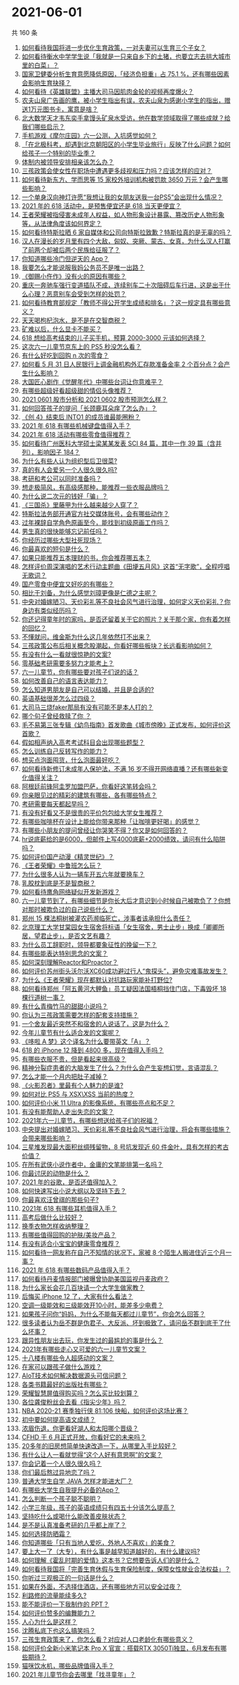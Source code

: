 # 2021-06-01

共 160 条

<!-- BEGIN -->
<!-- 最后更新时间 Tue Jun 01 2021 20:38:52 GMT+0800 (China Standard Time) -->

1. [如何看待我国将进一步优化生育政策，一对夫妻可以生育三个子女？](https://www.zhihu.com/question/462390587)
2. [如何看待衡水中学学生说「我就是一只来自乡下的土猪，也要立志去拱大城市里的白菜」？](https://www.zhihu.com/question/462345321)
3. [国家卫健委分析生育意愿降低原因，「经济负担重」占 75.1
   %，还有哪些因素会影响生育抉择？](https://www.zhihu.com/question/462526540)
4. [如何看待《英雄联盟》主播大司马因肌肉金轮的视频再度爆火？](https://www.zhihu.com/question/461809084)
5. [农夫山泉广告画的鹰，被小学生指出有误，农夫山泉为感谢小学生的指出，赠送1万元图书卡，寓意是啥？](https://www.zhihu.com/question/462023008)
6. [北大数学天才韦东奕手拿馒头矿泉水受访，他在数学领域取得了哪些成就？给我们哪些启示？](https://www.zhihu.com/question/462169322)
7. [手机游戏《摩尔庄园》六一公测，入坑感觉如何？](https://www.zhihu.com/question/458172840)
8. [「在北极科考，却遇到北京朝阳区的小学生毕业旅行」反映了什么问题？如何给孩子一个特别的毕业季？](https://www.zhihu.com/question/461429592)
9. [体制内被领导安排相亲该怎么办？](https://www.zhihu.com/question/460637014)
10. [三孩政策会使女性在职场中遭遇更多歧视和压力吗？应该怎样的应对？](https://www.zhihu.com/question/462489226)
11. [如何看待新东方、学而思等 15 家校外培训机构被罚款 3650
    万元？会产生哪些影响？](https://www.zhihu.com/question/462535567)
12. [一个单身汉向神灯许愿“我想让我的女朋友送我一台PS5”会出现什么情况？](https://www.zhihu.com/question/441177338)
13. [2021 年的 618 活动中，是预售便宜还是 618
    当天更便宜？](https://www.zhihu.com/question/461194384)
14. [王者荣耀被指侵害未成年人权益，如人物形象设计暴露、篡改历史人物形象等，从法律角度该如何界定？](https://www.zhihu.com/question/462570583)
15. [如何看待特斯拉晒 6
    家自媒体和公司向特斯拉致歉？特斯拉真的是无辜的吗？](https://www.zhihu.com/question/462076486)
16. [汉人在漫长的岁月里有四个大敌，匈奴、突厥、蒙古、女真，为什么汉人打赢了前两个却被后两个民族给征服了？](https://www.zhihu.com/question/353844694)
17. [你知道哪些冷门但逆天的 App？](https://www.zhihu.com/question/37524914)
18. [我要怎么才能说服我妈公务员不是唯一出路？](https://www.zhihu.com/question/455473165)
19. [《御赐小仵作》没有火的原因有哪些？](https://www.zhihu.com/question/457943894)
20. [重庆一奔驰车强行变道插队不成，连续别车二十次阻碍后车行进，这是出于什么心理？恶意别车会受到怎样的处罚？](https://www.zhihu.com/question/462354167)
21. [如何看待教育部规定「教师不得公开学生成绩和排名」？这一规定具有哪些意义？](https://www.zhihu.com/question/462602539)
22. [天天喝枸杞泡水，是不是在交智商税？](https://www.zhihu.com/question/454743302)
23. [矿难以后，什么显卡不能买？](https://www.zhihu.com/question/457188655)
24. [618 想给高考结束的儿子买手机，预算 2000-3000
    元该如何选择？](https://www.zhihu.com/question/460341652)
25. [这次六一儿童节京东上的 PS5 秒没怎么看？](https://www.zhihu.com/question/462492031)
26. [有什么好吃到回购 n 次的零食？](https://www.zhihu.com/question/351402153)
27. [如何看 5 月 31 日人民银行上调金融机构外汇存款准备金率 2
    个百分点？会产生什么影响？](https://www.zhihu.com/question/462414275)
28. [大国匠心剧作《觉醒年代》中哪些台词让你意难平？](https://www.zhihu.com/question/461299889)
29. [有哪些超级好看超级甜的情侣头像推荐？](https://www.zhihu.com/question/456268412)
30. [2021 0601 股市分析和 2021 0602
    股市预测怎么样？](https://www.zhihu.com/question/462476338)
31. [如何回答孩子的提问「长颈鹿耳朵痒了怎么办」？](https://www.zhihu.com/question/459060337)
32. [《创 4》结束后 INTO1 的成员谁最能圈粉？](https://www.zhihu.com/question/462281849)
33. [2021 年 618 有哪些机械键盘值得入手？](https://www.zhihu.com/question/458238042)
34. [2021 年 618 活动有哪些零食值得推荐？](https://www.zhihu.com/question/460637438)
35. [如何看待广州医科大学硕士梁某某发表 SCI 84 篇，其中一作 39 篇（含并列），影响因子
    184？](https://www.zhihu.com/question/462366877)
36. [为什么有些人认为组织型后卫很菜?](https://www.zhihu.com/question/462193082)
37. [真的有人会爱另一个人很久很久吗?](https://www.zhihu.com/question/458960074)
38. [考研和考公可以同时准备吗？](https://www.zhihu.com/question/461189261)
39. [想走极简风，有高级感那种，能推荐一些衣服品牌吗？](https://www.zhihu.com/question/445505751)
40. [为什么说二次元的钱好「骗」？](https://www.zhihu.com/question/461633604)
41. [《三国杀》里藤甲为什么越来越少人穿了？](https://www.zhihu.com/question/461025306)
42. [特斯拉法务部开通官方社交媒体账号，会有哪些动作？](https://www.zhihu.com/question/462547819)
43. [过年裸辞自学角色原画至今，能找到初级原画工作吗？](https://www.zhihu.com/question/461261390)
44. [男生真的很快能够忘记前任吗？](https://www.zhihu.com/question/459584381)
45. [你经历过哪些大型社死现场？](https://www.zhihu.com/question/439032546)
46. [你最喜欢的短句是什么？](https://www.zhihu.com/question/426690828)
47. [如果只能推荐五本理财的书，你会推荐哪五本？](https://www.zhihu.com/question/442070830)
48. [怎样评价周深演唱的艺术行动主题曲《田埂五月风》这首“无字歌”，全程哼唱无歌词？](https://www.zhihu.com/question/462468969)
49. [国产零食中便宜又好吃的有哪些？](https://www.zhihu.com/question/54935877)
50. [相比于刘备，为什么感觉刘璋更像是仁德之主呢？](https://www.zhihu.com/question/461096434)
51. [中央对婚嫁陋习、天价彩礼等不良社会风气进行治理，如何定义天价彩礼？你身边有类似经历吗？](https://www.zhihu.com/question/462402191)
52. [你还记得童年时的家吗，是否还留着关于它的照片？关于那个家，你有着怎样的回忆？](https://www.zhihu.com/question/461455922)
53. [不懂就问，维金斯为什么这几年依然打不出来？](https://www.zhihu.com/question/461579088)
54. [三孩政策公布后相关概念股潮起，你看好哪些板块？长远看影响如何？](https://www.zhihu.com/question/462412591)
55. [有没有什么一看就很惊艳的文案?](https://www.zhihu.com/question/455197041)
56. [零基础考研需要多努力才能考上？](https://www.zhihu.com/question/455549160)
57. [六一儿童节，你有哪些要对孩子们说的话？](https://www.zhihu.com/question/462357564)
58. [如何改善自己的语言表达能力？](https://www.zhihu.com/question/460542973)
59. [怎么知道男朋友是自己可以结婚，并且是合适的?](https://www.zhihu.com/question/449911702)
60. [英语基础很差怎么过四级？](https://www.zhihu.com/question/64985067)
61. [大司马三烧faker那局有没有可能不是本人打的？](https://www.zhihu.com/question/459219863)
62. [哪个句子曾经救赎了你 ？](https://www.zhihu.com/question/453706577)
63. [毛不易第三张专辑《幼鸟指南》首发歌曲《城市傍晚》正式发布，如何评价这首歌？](https://www.zhihu.com/question/462428664)
64. [假如相声纳入高考考试科目会出现哪些题型？](https://www.zhihu.com/question/461864657)
65. [怎么训练自己反转写作的能力？](https://www.zhihu.com/question/61914490)
66. [想买点泡面囤货，什么泡面最好吃？](https://www.zhihu.com/question/288238482)
67. [如何看待新修订未成年人保护法，不满 16
    岁不得开网络直播？还有哪些新变化值得关注？](https://www.zhihu.com/question/462346256)
68. [阿根廷前锋阿圭罗加盟巴萨，你看好这笔转会吗？](https://www.zhihu.com/question/462469023)
69. [你亲眼见过的精彩的建筑有哪些，各有哪些特点？](https://www.zhihu.com/question/22224895)
70. [考研需要每天都起早吗？](https://www.zhihu.com/question/450289602)
71. [有没有好看又不是很贵的平价包包给大学女生推荐？](https://www.zhihu.com/question/291016365)
72. [有哪些咖啡杯在设计上能给你带来那种「让咖啡更好喝」的感觉？](https://www.zhihu.com/question/460013534)
73. [有哪些小朋友的提问曾经让你哭笑不得？你又是如何回答的？](https://www.zhihu.com/question/461283494)
74. [hr说底薪给的是6000，但邮件上写4000底薪+2000绩效，请问有什么陷阱吗？](https://www.zhihu.com/question/279752230)
75. [如何评价国产动漫《精灵世纪》？](https://www.zhihu.com/question/33717323)
76. [《王者荣耀》中鲁班怎么玩？](https://www.zhihu.com/question/375833811)
77. [为什么很多人认为一辆车开五六年就要换车？](https://www.zhihu.com/question/37958506)
78. [乳胶枕到底是不是智商税？](https://www.zhihu.com/question/419436850)
79. [如何看待鹰角网络疑似开发新游戏？](https://www.zhihu.com/question/462250122)
80. [六一儿童节到了，有哪些细节是你长大后才意识到小时候自己被欺负了？你想对那时被欺负过的自己说些什么？](https://www.zhihu.com/question/462398897)
81. [郑州 15 棵法桐树被灌农药濒临死亡，涉事者该承担什么责任？](https://www.zhihu.com/question/462006651)
82. [北京理工大学甘棠园女生宿舍将标语「女生宿舍，男士止步」换成「卿卿所居，望君止步」，是否文艺有趣？](https://www.zhihu.com/question/462400196)
83. [为什么员工辞职时，领导都要象征性的挽留一下？](https://www.zhihu.com/question/459351020)
84. [有哪些能表达特别思念的文案？](https://www.zhihu.com/question/452948481)
85. [如何深刻理解Reactor和Proactor？](https://www.zhihu.com/question/26943938)
86. [如何评价苏州街头沃尔沃XC60成功避过行人“鬼探头”，避免灾难事故发生？](https://www.zhihu.com/question/461921854)
87. [为什么《王者荣耀》现在都默认对抗路玩家能补打野位?](https://www.zhihu.com/question/462063708)
88. [如何看待郑州「阿五黄河大鲤鱼」员工疑因法国梧桐挡住门店，下毒毁坏 18
    棵行道树一事？](https://www.zhihu.com/question/461978699)
89. [有什么青梅竹马的甜甜小说吗？](https://www.zhihu.com/question/447643338)
90. [你认为三孩政策需要怎样的配套支持措施？](https://www.zhihu.com/question/462397663)
91. [一个舍友最近突然不和宿舍的人说话了，这是为什么？](https://www.zhihu.com/question/39650172)
92. [今年儿童节有什么适合发的文案呢？](https://www.zhihu.com/question/460666661)
93. [《哆啦 A 梦》这个译名为什么要带英文「A」？](https://www.zhihu.com/question/30836738)
94. [618 的 iPhone 12 降到 4800
    多，现在值得入手吗？](https://www.zhihu.com/question/462118314)
95. [有哪些衣服不贵，但是看起来很高级？](https://www.zhihu.com/question/352321860)
96. [精神分裂症患者的大脑发生了什么？为什么会产生妄想幻觉，言语混乱？](https://www.zhihu.com/question/60875758)
97. [怎么才能一个月内把肚子减掉？](https://www.zhihu.com/question/317186157)
98. [《火影忍者》里最有个人魅力的是谁?](https://www.zhihu.com/question/459040908)
99. [如何对比 PS5 与 XSX\XSS 当前的热度？](https://www.zhihu.com/question/461865309)
100. [如何评价小米 11 Ultra 的影像系统，有哪些亮点和不足？](https://www.zhihu.com/question/451917457)
101. [有没有能帮助人走出失恋的文案？](https://www.zhihu.com/question/461932462)
102. [2021年六一儿童节，有哪些想送给孩子们的祝福？](https://www.zhihu.com/question/460101703)
103. [中央提出对婚嫁陋习、天价彩礼等不良社会风气进行治理，将会有哪些措施？会带来哪些影响？](https://www.zhihu.com/question/462399146)
104. [三星堆发现最大面积丝绸残留物，8 号坑发现近 60
     件金叶，具有怎样的考古价值？](https://www.zhihu.com/question/462198382)
105. [在所有武侠小说作者中，金庸的文笔能排第一名吗？](https://www.zhihu.com/question/456865389)
106. [你最讨厌的动物是什么？](https://www.zhihu.com/question/267832435)
107. [2021 年的谷歌，是否还值得加入？](https://www.zhihu.com/question/458195341)
108. [如何快速写出小说大纲以及坚持下去？](https://www.zhihu.com/question/449775669)
109. [你最喜欢汪曾祺的那些句子?](https://www.zhihu.com/question/388687632)
110. [2021年 618 有哪些耳机值得入手？](https://www.zhihu.com/question/457255311)
111. [高考后做什么比较好？](https://www.zhihu.com/question/461598440)
112. [换季衣物怎样收纳整理？](https://www.zhihu.com/question/404931224)
113. [有哪些值得回购的护肤/美妆产品？](https://www.zhihu.com/question/62292007)
114. [有没有适合小宝宝的健康零食推荐？](https://www.zhihu.com/question/39035955)
115. [如何看待一网友称在自己不知情的状况下，家被 8
     个陌生人搬进住近三个月一事？](https://www.zhihu.com/question/461252891)
116. [2021 年 618 有哪些数码产品值得入手？](https://www.zhihu.com/question/458701072)
117. [如何看待丹麦情报部门被曝曾协助美国监视丹麦政府？](https://www.zhihu.com/question/462342888)
118. [为什么家长会花几百块请一个大学生做家教？](https://www.zhihu.com/question/290772385)
119. [后悔买 iPhone 12 了，大家有什么看法？](https://www.zhihu.com/question/445160711)
120. [空调一级能效和三级能效开10小时，能差多少电费？](https://www.zhihu.com/question/329341284)
121. [如果孩子问你“妈妈，为什么不能每天都过儿童节”，你会怎么回答？](https://www.zhihu.com/question/461277051)
122. [很多读者认为岳不群是伪君子、大反派、坏到极致了，请问岳不群到底干了什么坏事？](https://www.zhihu.com/question/328943013)
123. [跟异性朋友出去玩，你发生过的最尴尬的事是什么？](https://www.zhihu.com/question/281832872)
124. [2021年有哪些走心又可爱的六一儿童节文案？](https://www.zhihu.com/question/461411396)
125. [十八楼有哪些令人超感动的文案？](https://www.zhihu.com/question/455124761)
126. [在家可以跟孩子做什么游戏？](https://www.zhihu.com/question/391201046)
127. [AIoT技术如何解决数据源头可信问题？](https://www.zhihu.com/question/458050308)
128. [各类书籍最好的出版社有哪些？](https://www.zhihu.com/question/48604500)
129. [荣耀智慧屏值得购买吗？怎么买比较划算？](https://www.zhihu.com/question/462348216)
130. [各位龚俊粉丝会去看《指尖少年》吗？](https://www.zhihu.com/question/456052901)
131. [NBA 2020-21 赛季独行侠 81:106
     快船，如何评价这场比赛？](https://www.zhihu.com/question/462330301)
132. [初中要如何提高语文成绩？](https://www.zhihu.com/question/418605306)
133. [浓眉伤退，你更看好湖人和太阳哪个晋级？](https://www.zhihu.com/question/462327535)
134. [CFHD 于 6 月正式开放，你看好它的未来吗？](https://www.zhihu.com/question/459837419)
135. [20多年的旧房想简单快速改造一下，从哪里入手比较好？](https://www.zhihu.com/question/460487422)
136. [有什么让人一看就觉得“这个人好有意思啊”的文案？](https://www.zhihu.com/question/376417418)
137. [你会记着一个人很久很久吗？](https://www.zhihu.com/question/461880348)
138. [你们最后熬过异地恋了吗？](https://www.zhihu.com/question/364054443)
139. [普通大学生自学 JAVA 怎样才能进大厂？](https://www.zhihu.com/question/387717615)
140. [有哪些大学生自我提升必备的App？](https://www.zhihu.com/question/320804037)
141. [怎么判断一个孩子聪不聪明？](https://www.zhihu.com/question/460441961)
142. [小学三年级，孩子的英语成绩只有四五十分该怎么提高？](https://www.zhihu.com/question/460448304)
143. [坚持吃什么或喝什么能改善皮肤状态？](https://www.zhihu.com/question/284643508)
144. [是不是认真准备考研的几乎都上岸了？](https://www.zhihu.com/question/452073317)
145. [如何选择防晒霜？](https://www.zhihu.com/question/23782066)
146. [你知道哪些「只有当地人爱吃，外地人不喜欢」的美食？](https://www.zhihu.com/question/461730414)
147. [要上大一了（大专），有什么事是越早知道越好的，有什么建议吗?](https://www.zhihu.com/question/454529413)
148. [如何理解《霍乱时期的爱情》这本书？它想要告诉人们的是什么？](https://www.zhihu.com/question/274223889)
149. [如何看待我国将「完善生育休假与生育保险制度，保障女性就业合法权益」？](https://www.zhihu.com/question/462395582)
150. [你听过三观极正的一句话是什么？](https://www.zhihu.com/question/316797926)
151. [如果在外面，不选择住酒店，还有哪些地方可以安全过夜？](https://www.zhihu.com/question/460644032)
152. [利路修的流量能续多久?](https://www.zhihu.com/question/461929162)
153. [能不能评价一下我制作的 PPT？](https://www.zhihu.com/question/460696678)
154. [如何评价赞多的编舞能力？](https://www.zhihu.com/question/462219851)
155. [人心为什么是这样？](https://www.zhihu.com/question/460333793)
156. [沈腾私底下也这么搞笑吗？](https://www.zhihu.com/question/449715891)
157. [三孩生育政策来了，你怎么看？对应对人口老龄化有哪些意义？](https://www.zhihu.com/question/462391662)
158. [如何评价全新小米笔记本 Pro X 官宣：搭载RTX
     3050Ti独显，6月发布有哪些期待？](https://www.zhihu.com/question/459262263)
159. [猫咪饮水机，哪些品牌值得入手？](https://www.zhihu.com/question/39724176)
160. [2021 年儿童节你会去哪里「找寻童年」？](https://www.zhihu.com/question/458857970)

<!-- END -->
